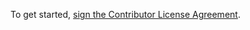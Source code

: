To get started, <a href="https://www.clahub.com/agreements/Marqin/atk">sign the Contributor License Agreement</a>.
